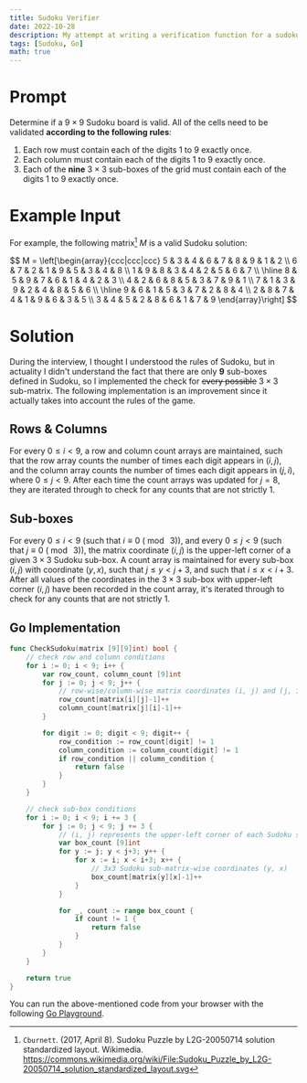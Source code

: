 ```yaml
---
title: Sudoku Verifier
date: 2022-10-28
description: My attempt at writing a verification function for a sudoku matrix
tags: [Sudoku, Go]
math: true
---
```

# Prompt
Determine if a $9 \times 9$ Sudoku board is valid. All of the cells need to be validated **according to the following rules**:

1. Each row must contain each of the digits 1 to 9 exactly once.
1. Each column must contain each of the digits 1 to 9 exactly once.
1. Each of the **nine** $3 \times 3$ sub-boxes of the grid must contain each of the digits 1 to 9 exactly once.

# Example Input
For example, the following matrix[^1] $M$ is a valid Sudoku solution:

$$
M = \left[\begin{array}{ccc|ccc|ccc}
	5 & 3 & 4 & 6 & 7 & 8 & 9 & 1 & 2 \\
	6 & 7 & 2 & 1 & 9 & 5 & 3 & 4 & 8 \\
	1 & 9 & 8 & 3 & 4 & 2 & 5 & 6 & 7 \\
	\hline
	8 & 5 & 9 & 7 & 6 & 1 & 4 & 2 & 3 \\
	4 & 2 & 6 & 8 & 5 & 3 & 7 & 9 & 1 \\
	7 & 1 & 3 & 9 & 2 & 4 & 8 & 5 & 6 \\
	\hline
	9 & 6 & 1 & 5 & 3 & 7 & 2 & 8 & 4 \\
	2 & 8 & 7 & 4 & 1 & 9 & 6 & 3 & 5 \\
	3 & 4 & 5 & 2 & 8 & 6 & 1 & 7 & 9
\end{array}\right]
$$

# Solution
During the interview, I thought I understood the rules of Sudoku, but in actuality I didn't understand the fact that there are only **9** sub-boxes defined in Sudoku, so I implemented the check for ~~every possible~~ $3 \times 3$ sub-matrix. The following implementation is an improvement since it actually takes into account the rules of the game.

## Rows & Columns
For every $0 \leq i < 9$, a row and column count arrays are maintained, such that the row array counts the number of times each digit appears in $(i, j)$, and the column array counts the number of times each digit appears in $(j, i)$, where $0 \leq j < 9$. After each time the count arrays was updated for $j = 8$, they are iterated through to check for any counts that are not strictly 1.

## Sub-boxes
For every $0 \leq i < 9$ (such that $i \equiv 0\ (\bmod\ 3)$), and every $0 \leq j < 9$ (such that $j \equiv 0\ (\bmod\ 3)$), the matrix coordinate $(i, j)$ is the upper-left corner of a given $3 \times 3$ Sudoku sub-box. A count array is maintained for every sub-box $(i, j)$ with coordinate $(y, x)$, such that $j \leq y < j + 3$, and such that $i \leq x < i + 3$. After all values of the coordinates in the $3 \times 3$ sub-box with upper-left corner $(i, j)$ have been recorded in the count array, it's iterated through to check for any counts that are not strictly 1.

## Go Implementation
```go
func CheckSudoku(matrix [9][9]int) bool {
	// check row and column conditions
	for i := 0; i < 9; i++ {
		var row_count, column_count [9]int
		for j := 0; j < 9; j++ {
			// row-wise/column-wise matrix coordinates (i, j) and (j, i)
			row_count[matrix[i][j]-1]++
			column_count[matrix[j][i]-1]++
		}

		for digit := 0; digit < 9; digit++ {
			row_condition := row_count[digit] != 1
			column_condition := column_count[digit] != 1
			if row_condition || column_condition {
				return false
			}
		}
	}

	// check sub-box conditions
	for i := 0; i < 9; i += 3 {
		for j := 0; j < 9; j += 3 {
			// (i, j) represents the upper-left corner of each Sudoku sub-box
			var box_count [9]int
			for y := j; y < j+3; y++ {
				for x := i; x < i+3; x++ {
					// 3x3 Sudoku sub-matrix-wise coordinates (y, x)
					box_count[matrix[y][x]-1]++
				}
			}

			for _, count := range box_count {
				if count != 1 {
					return false
				}
			}
		}
	}

	return true
}
```

You can run the above-mentioned code from your browser with the following [Go Playground](https://go.dev/play/p/G3Azen85cel).

[^1]: `Cburnett`. (2017, April 8). Sudoku Puzzle by L2G-20050714 solution standardized layout. Wikimedia. <https://commons.wikimedia.org/wiki/File:Sudoku_Puzzle_by_L2G-20050714_solution_standardized_layout.svg>
